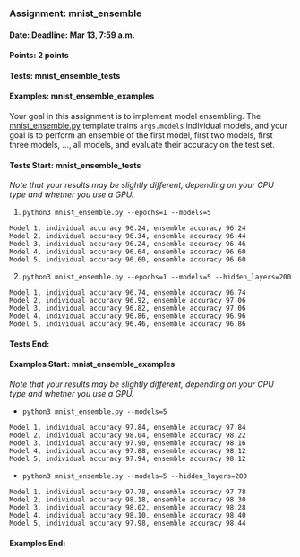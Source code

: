### Assignment: mnist_ensemble
#### Date: Deadline: Mar 13, 7:59 a.m.
#### Points: 2 points
#### Tests: mnist_ensemble_tests
#### Examples: mnist_ensemble_examples

Your goal in this assignment is to implement model ensembling.
The [mnist_ensemble.py](https://github.com/ufal/npfl114/tree/master/labs/03/mnist_ensemble.py)
template trains `args.models` individual models, and your goal is to perform
an ensemble of the first model, first two models, first three models, …, all
models, and evaluate their accuracy on the test set.

#### Tests Start: mnist_ensemble_tests
_Note that your results may be slightly different, depending on your CPU type and whether you use a GPU._
1. `python3 mnist_ensemble.py --epochs=1 --models=5`
```
Model 1, individual accuracy 96.24, ensemble accuracy 96.24
Model 2, individual accuracy 96.34, ensemble accuracy 96.44
Model 3, individual accuracy 96.24, ensemble accuracy 96.46
Model 4, individual accuracy 96.64, ensemble accuracy 96.60
Model 5, individual accuracy 96.60, ensemble accuracy 96.60
```
2. `python3 mnist_ensemble.py --epochs=1 --models=5 --hidden_layers=200`
```
Model 1, individual accuracy 96.74, ensemble accuracy 96.74
Model 2, individual accuracy 96.92, ensemble accuracy 97.06
Model 3, individual accuracy 96.82, ensemble accuracy 97.06
Model 4, individual accuracy 96.86, ensemble accuracy 96.96
Model 5, individual accuracy 96.46, ensemble accuracy 96.86
```
#### Tests End:
#### Examples Start: mnist_ensemble_examples
_Note that your results may be slightly different, depending on your CPU type and whether you use a GPU._
- `python3 mnist_ensemble.py --models=5`
```
Model 1, individual accuracy 97.84, ensemble accuracy 97.84
Model 2, individual accuracy 98.04, ensemble accuracy 98.22
Model 3, individual accuracy 97.90, ensemble accuracy 98.16
Model 4, individual accuracy 97.88, ensemble accuracy 98.12
Model 5, individual accuracy 97.94, ensemble accuracy 98.12
```
- `python3 mnist_ensemble.py --models=5 --hidden_layers=200`
```
Model 1, individual accuracy 97.78, ensemble accuracy 97.78
Model 2, individual accuracy 98.18, ensemble accuracy 98.30
Model 3, individual accuracy 98.02, ensemble accuracy 98.28
Model 4, individual accuracy 98.10, ensemble accuracy 98.40
Model 5, individual accuracy 97.98, ensemble accuracy 98.44
```
#### Examples End:
